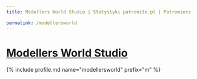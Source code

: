 ```yaml
---
title: Modellers World Studio | Statystyki patronite.pl | Patromierz

permalink: /modellersworld
---
```


# [Modellers World Studio](https://patronite.pl/modellersworld)

{% include profile.md name="modellersworld" prefix="m" %}
